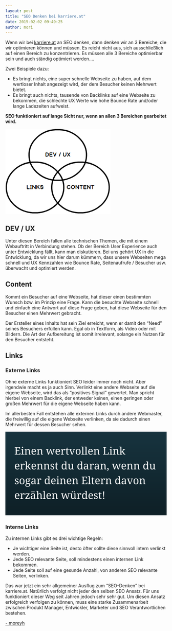 ```yaml
---
layout: post
title: "SEO Denken bei karriere.at"
date: 2015-02-02 09:49:25
author: mori
---
```

Wenn wir bei <a href="http://www.karriere.at/">karriere.at</a> an SEO denken, dann denken wir an 3 Bereiche, die wir optimieren können und müssen. Es reicht nicht aus, sich ausschließlich auf einen Bereich zu konzentrieren. Es müssen alle 3 Bereiche optimierbar sein und auch ständig optimiert werden.<!--more-->...

Zwei Beispiele dazu:

* Es bringt nichts, eine super schnelle Webseite zu haben, auf dem wertloser Inhalt angezeigt wird, der dem Besucher keinen Mehrwert bietet.
* Es bringt auch nichts, tausende von Backlinks auf eine Webseite zu bekommen, die schlechte UX Werte wie hohe Bounce Rate und/oder lange Ladezeiten aufweist.

<strong>SEO funktioniert auf lange Sicht nur, wenn an allen 3 Bereichen gearbeitet wird.</strong>

![](/assets/images/seo-bei-karriereat/seo-saeulen.png)

## DEV / UX

Unter diesen Bereich fallen alle technischen Themen, die mit einem Webauftritt in Verbindung stehen. Ob der Bereich User Experience auch unter Entwicklung fällt, kann man diskutieren. Bei uns gehört UX in die Entwicklung, da wir uns hier darum kümmern, dass unsere Webseiten mega schnell und UX Kennzahlen wie Bounce Rate, Seitenaufrufe / Besucher usw. überwacht und optimiert werden.

## Content

Kommt ein Besucher auf eine Webseite, hat dieser einen bestimmten Wunsch bzw. im Prinzip eine Frage. Kann die besuchte Webseite schnell und einfach eine Antwort auf diese Frage geben, hat diese Webseite für den Besucher einen Mehrwert gebracht.

Der Ersteller eines Inhalts hat sein Ziel erreicht, wenn er damit den “Need” seines Besuchers erfüllen kann. Egal ob in Textform, als Video oder mit Bildern. Die Art der Aufbereitung ist somit irrelevant, solange ein Nutzen für den Besucher entsteht.

## Links

### Externe Links

Ohne externe Links funktioniert SEO leider immer noch nicht. Aber irgendwie macht es ja auch Sinn. Verlinkt eine andere Webseite auf die eigene Webseite, wird das als “positives Signal” gewertet. Man spricht hierbei von einem Backlink, der entweder keinen, einen geringen oder großen Mehrwert für die eigene Webseite haben kann.

Im allerbesten Fall entstehen alle externen Links durch andere Webmaster, die freiwillig auf die eigene Webseite verlinken, da sie dadurch einen Mehrwert für dessen Besucher sehen.

![](/assets/images/seo-bei-karriereat/wertvoller-link.png)

### Interne Links

Zu internen Links gibt es drei wichtige Regeln:

* Je wichtiger eine Seite ist, desto öfter sollte diese sinnvoll intern verlinkt werden.
* Jede SEO relevante Seite, soll mindestens einen internen Link bekommen.
* Jede Seite soll auf eine gesunde Anzahl, von anderen SEO relevante Seiten, verlinken.

Das war jetzt ein sehr allgemeiner Ausflug zum “SEO-Denken” bei karriere.at. Natürlich verfolgt nicht jeder den selben SEO Ansatz. Für uns funktioniert dieser Weg seit Jahren jedoch sehr sehr gut. Um diesen Ansatz erfolgreich verfolgen zu können, muss eine starke Zusammenarbeit zwischen Produkt Manager, Entwickler, Marketer und SEO Verantwortlichen bestehen.

<a href="https://www.twitter.com/moreyh" target="_blank">- moreyh</a>
